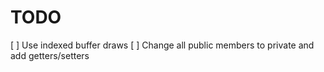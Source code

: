 # TODO

[ ] Use indexed buffer draws
[ ] Change all public members to private and add getters/setters